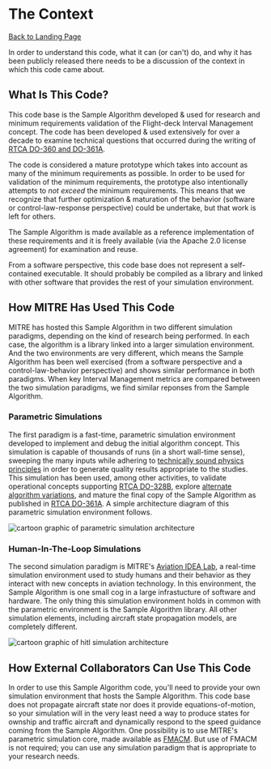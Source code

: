 # The Context

[Back to Landing Page](/README.md)

In order to understand this code, what it can (or can't) do, and why it has been publicly released there needs to be a discussion of the context in which this code came about. 

## What Is This Code?

This code base is the Sample Algorithm developed & used for research and minimum requirements validation of the Flight-deck Interval Management concept. The code has been developed & used extensively for over a decade to examine technical questions that occurred during the writing of [RTCA DO-360 and DO-361A](https://my.rtca.org/nc__store?search=do-361a). 

The code is considered a mature prototype which takes into account as many of the minimum requirements as possible. In order to be used for validation of the minimum requirements, the prototype also intentionally attempts to _not exceed_ the minimum requirements. This means that we recognize that further optimization & maturation of the behavior (software or control-law-response perspective) could be undertake, but that work is left for others. 

The Sample Algorithm is made available as a reference implementation of these requirements and it is freely available (via the Apache 2.0 license agreement) for examination and reuse.

From a software perspective, this code base does not represent a self-contained executable. It should probably be compiled as a library and linked with other software that provides the rest of your simulation environment.

## How MITRE Has Used This Code

MITRE has hosted this Sample Algorithm in two different simulation paradigms, depending on the kind of research being performed. In each case, the algorithm is a library linked into a larger simulation environment. And the two environments are very different, which means the Sample Algorithm has been well exercised (from a software perspective and a control-law-behavior perspective) and shows similar performance in both paradigms. When key Interval Management metrics are compared between the two simulation paradigms, we find similar reponses from the Sample Algorithm.

### Parametric Simulations

The first paradigm is a fast-time, parametric simulation environment developed to implement and debug the initial algorithm concept. This simulation is capable of thousands of runs (in a short wall-time sense), sweeping the many inputs while adhering to [technically sound physics principles](https://www.mitre.org/publications/technical-papers/derivation-of-a-point-mass-aircraft-model-used-for-fast-time) in order to generate quality results appropriate to the studies. This simulation has been used, among other activities, to validate operational concepts supporting [RTCA DO-328B](https://my.rtca.org/nc__store?search=do-328b), explore [alternate algorithm variations](https://arc.aiaa.org/doi/abs/10.2514/6.2014-3149), and mature the final copy of the Sample Algorithm as published in [RTCA DO-361A](https://my.rtca.org/nc__store?search=do-361a). A simple architecture diagram of this parametric simulation environment follows.

![cartoon graphic of parametric simulation architecture](parametric_simulation_cartoon.png)


### Human-In-The-Loop Simulations

The second simulation paradigm is MITRE's [Aviation IDEA Lab](https://www.mitre.org/publications/project-stories/mitre-experimentation-lab-gives-wings-to-aviation-technology-research), a real-time simulation environment used to study humans and their behavior as they interact with new concepts in aviation technology. In this environment, the Sample Algorithm is one small cog in a large infrastucture of software and hardware. The only thing this simulation environment holds in common with the parametric environment is the Sample Algorithm library. All other simulation elements, including aircraft state propagation models, are completely different. 

![cartoon graphic of hitl simulation architecture](hitl_simulation_cartoon.png)

## How External Collaborators Can Use This Code

In order to use this Sample Algorithm code, you'll need to provide your own simulation environment that hosts the Sample Algorithm. This code base does not propagate aircraft state nor does it provide equations-of-motion, so your simulation will in the very least need a way to produce states for ownship and traffic aircraft and dynamically respond to the speed guidance coming from the Sample Algorithm. One possibility is to use MITRE's parametric simulation core, made available as [FMACM](https://github.com/mitre/FMACM). But use of FMACM is not required; you can use any simulation paradigm that is appropriate to your research needs. 